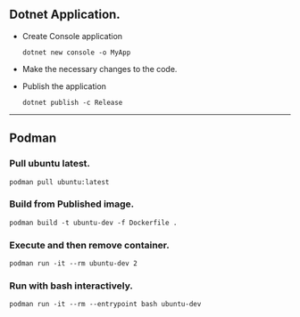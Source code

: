 ## Dotnet Application.

- Create Console application

    `dotnet new console -o MyApp`

- Make the necessary changes to the code.
- Publish the application

    `dotnet publish -c Release`

---

## Podman

### Pull ubuntu latest.
`podman pull ubuntu:latest`

### Build from Published image.
`podman build -t ubuntu-dev -f Dockerfile .`

### Execute and then remove container.
`podman run -it --rm ubuntu-dev 2`

### Run with bash interactively.
`podman run -it --rm --entrypoint bash ubuntu-dev`